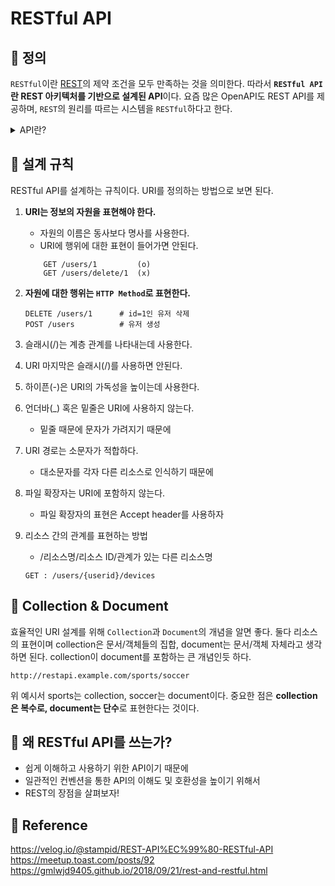 # RESTful API

## 🍞 정의

`RESTful`이란 [REST](./rest.md)의 제약 조건을 모두 만족하는 것을 의미한다. 따라서 **`RESTful API`란 REST 아키텍처를 기반으로 설계된 API**이다. 요즘 많은 OpenAPI도 REST API를 제공하며, `REST`의 원리를 따르는 시스템을 `RESTful`하다고 한다.

<details>
<summary>API란?</summary>

`API`는 `Application Programming Interface`의 약자로 응용 프로그램에서 사용할 수 있도록, 운영 체제나 프로그래밍 언어가 제공하는 기능을 제어할 수 있게 만든 인터페이스를 뜻한다. 즉, 다른 서버로부터 쉽게 데이터를 가져올 수 있는 수단이라고 보면 된다.

</details>

## 🍞 설계 규칙

RESTful API를 설계하는 규칙이다. URI를 정의하는 방법으로 보면 된다.

1. **URI는 정보의 자원을 표현해야 한다.**

   - 자원의 이름은 동사보다 명사를 사용한다.
   - URI에 행위에 대한 표현이 들어가면 안된다.

   ```
       GET /users/1         (o)
       GET /users/delete/1  (x)
   ```

2. **자원에 대한 행위는 `HTTP Method`로 표현한다.**
   ```
   DELETE /users/1      # id=1인 유저 삭제
   POST /users          # 유저 생성
   ```
3. 슬래시(/)는 계층 관계를 나타내는데 사용한다.
4. URI 마지막은 슬래시(/)를 사용하면 안된다.
5. 하이픈(-)은 URI의 가독성을 높이는데 사용한다.
6. 언더바(\_) 혹은 밑줄은 URI에 사용하지 않는다.
   - 밑줄 때문에 문자가 가려지기 때문에
7. URI 경로는 소문자가 적합하다.
   - 대소문자를 각자 다른 리소스로 인식하기 때문에
8. 파일 확장자는 URI에 포함하지 않는다.
   - 파일 확장자의 표현은 Accept header를 사용하자
9. 리소스 간의 관계를 표현하는 방법
   - /리소스명/리소스 ID/관계가 있는 다른 리소스명
   ```
   GET : /users/{userid}/devices
   ```

## 🍞 Collection & Document

효율적인 URI 설계를 위해 `Collection`과 `Document`의 개념을 알면 좋다. 둘다 리소스의 표현이며 collection은 문서/객체들의 집합, document는 문서/객체 자체라고 생각하면 된다. collection이 document를 포함하는 큰 개념인듯 하다.

```
http://restapi.example.com/sports/soccer
```

위 예시서 sports는 collection, soccer는 document이다. 중요한 점은 **collection은 복수로, document는 단수**로 표현한다는 것이다.

## 🍞 왜 RESTful API를 쓰는가?

- 쉽게 이해하고 사용하기 위한 API이기 때문에
- 일관적인 컨벤션을 통한 API의 이해도 및 호환성을 높이기 위해서
- REST의 장점을 살펴보자!

## 📌 Reference

https://velog.io/@stampid/REST-API%EC%99%80-RESTful-API<br>
https://meetup.toast.com/posts/92<br>
https://gmlwjd9405.github.io/2018/09/21/rest-and-restful.html<br>
